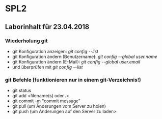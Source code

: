 # SPL2

## Laborinhalt für 23.04.2018

### Wiederholung git

* git Konfiguration anzeigen: *git config --list*
* git Konfiguration ändern (Benutzername): *git config --global user.name <username>*
* git Konfiguration ändern (E-Mail): *git config --global user.email <useremail>*
* und überprüfen mit *git config --list*  

### git Befehle (funktionieren nur in einem git-Verzeichnis!)

* git status
* git add <filename(s) oder *.*>
* git commit -m "commit message"
* git pull (um Änderungen vom Server zu holen)
* git push (um Änderungen auf den Server zu laden>

